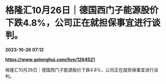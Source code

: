 # 格隆汇10月26日｜德国西门子能源股价下跌4.8%，公司正在就担保事宜进行谈判。

**2023-10-26 07:12**

**https://www.gelonghui.com/live/1264521**

格隆汇10月26日｜德国西门子能源股价下跌4.8%，公司正在就担保事宜进行谈判。